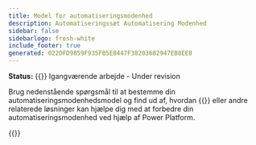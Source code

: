 ```yaml
---
title: Model for automatiseringsmodenhed
description: Automatiseringssæt Automatisering Modenhed
sidebar: false
sidebarlogo: fresh-white
include_footer: true
generated: 022DFD9859F935FB5E8447F38203682947EB8EE8
---
```


**Status:** {{<externalImage src="https://github.githubassets.com/images/icons/emoji/unicode/1f6a7.png" size="16x16" text="Construction Icon">}} Igangværende arbejde - Under revision

Brug nedenstående spørgsmål til at bestemme din automatiseringsmodenhedsmodel og find ud af, hvordan {{<product-name>}} eller andre relaterede løsninger kan hjælpe dig med at forbedre din automatiseringsmodenhed ved hjælp af Power Platform.

{{<questions name="automation-maturity-model.json" completed="" showNavigationButtons=false >}}
